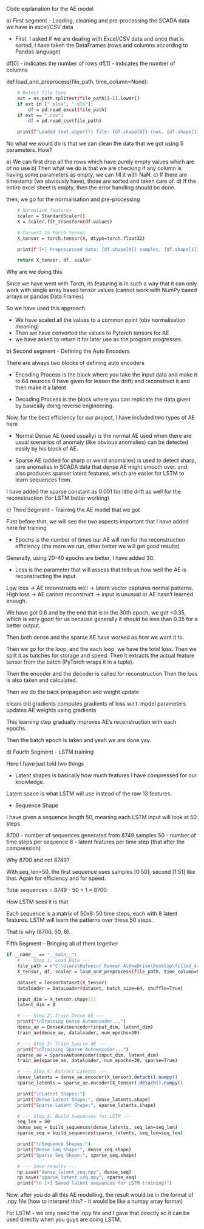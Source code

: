Code explanation for the AE model

a)  First segment - Loading, cleaning and pre-processing the SCADA data we have in excel/CSV data

- First, I asked if we are dealing with Excel/CSV data and once that is sorted, I have taken the DataFrames (rows and columns according to Pandas language)

df[0] - indicates the number of rows
df[1] - indicates the number of columns

def load_and_preprocess(file_path, time_column=None):

```bash
    # Detect file type
    ext = os.path.splitext(file_path)[-1].lower()
    if ext in [".xlsx", ".xls"]:
        df = pd.read_excel(file_path)
    if ext == ".csv":
        df = pd.read_csv(file_path)

    print(f"Loaded {ext.upper()} file: {df.shape[0]} rows, {df.shape[1]} cols")
```

No what we would do is that we can clean the data that we got using 5 parameters. How?

a) We can first drop all the rows which have purely empty values which are of no use
b) Then what we do is that we are checking if any column is having some parameters as empty, we can fill it with NaN.
c) If there are timestamp (we obviously have), those are sorted and taken care of.
d) If the entire excel sheet is empty, then the error handling should be done.

then, we go for the normalisation and pre-processing

```bash
    # Normalize features
    scaler = StandardScaler()
    X = scaler.fit_transform(df.values)

    # Convert to torch tensor
    X_tensor = torch.tensor(X, dtype=torch.float32)

    print(f"[+] Preprocessed data: {df.shape[0]} samples, {df.shape[1]} features")

    return X_tensor, df, scaler
```

Why are we doing this

Since we have went with Torch, its featuring is in such a way that it can only work with single array based tensor values (cannot work with NumPy based arrays or pandas Data Frames)

So we have used this approach

- We have scaled all the values to a common point (obv normalisation meaning)
- Then we have converted the values to Pytorch tensors for AE
- we have asked to return it for later use as the program progresses.


b)  Second segment - Defining the Auto Encoders 

There are always two blocks of defining auto encoders

 - Encoding Process is the block where you take the input data and make it to 64 neurons (I have given for lessen the drift) and reconstruct it and then make it a latent 

- Decoding Process is the block where you can replicate the data given by basically doing reverse engineering.

Now, for the best efficiency for our project, I have included two types of AE here

- Normal Dense AE (used usually) is the normal AE used when there are usual scenarios of anomaly (like obvious anomalies) can be detected easily by his block of AE.

- Sparse AE (added for sharp or weird anomalies) is used to detect sharp, rare anomalies in SCADA data that dense AE might smooth over. and also produces sparser latent features, which are easier for LSTM to learn sequences from.

I have added the sparse constant as 0.001 for little drift as well for the reconstruction (for LSTM better working)

c)  Third Segment - Training the AE model that we got

First before that, we will see the two aspects important that I have added here for training

- Epochs is the number of times our AE will run for the reconstruction efficiency (the more we run, other better we will get good results)

Generally, using 20-40 epochs are better, I have added 30.

- Loss is the parameter that will assess that tells us how well the AE is reconstructing the input.

Low loss → AE reconstructs well → latent vector captures normal patterns.
High loss → AE cannot reconstruct → input is unusual or AE hasn’t learned enough.

We have got 0.6 and by the end that is in the 30th epoch, we got <0.35, which is very good for us because generally it should be less than 0.35 for a better output.

Then both dense and the sparse AE have worked as how we want it to.

Then we go for the loop, and the  each loop, we have the total loss.
Then we split it as batches for storage and speed.
Then it extracts the actual feature tensor from the batch (PyTorch wraps it in a tuple).

Then the encoder and the decoder is called for reconstruction
Then the loss is also taken and calculated.

Then we do the back propagation and weight update

clears old gradients
computes gradients of loss w.r.t. model parameters
updates AE weights using gradients

This learning step gradually improves AE’s reconstruction with each epochs.

Then the batch epoch is taken and yeah we are done yay.

d)  Fourth Segment - LSTM training 

Here I have just told two things 

- Latent shapes is basically how much features I have compressed for our knowledge.

Latent space is what LSTM will use instead of the raw 13 features.

- Sequence Shape 

I have given a sequence length 50, meaning each LSTM input will look at 50 steps.

8700 - number of sequences generated from 8749 samples
50 - number of time steps per sequence
8 - latent features per time step (that after the compression)

Why 8700 and not 8749?

With seq_len=50, 
the first sequence uses samples [0:50], second [1:51] like that.
Again for efficiency and for speed.

Total sequences = 8749 - 50 + 1 = 8700.

How LSTM sees it is that

Each sequence is a matrix of 50x8: 50 time steps, each with 8 latent features.
LSTM will learn the patterns over these 50 steps.

That is why (8700, 50, 8).

Fifth Segment - Bringing all of them together

```bash
if __name__ == "__main__":
    # --- Step 1: Load Data ---
    file_path = r"C:\Users\Hafeezur Rahman A\OneDrive\Desktop\filled_dates.xlsx"   # or .csv
    X_tensor, df, scaler = load_and_preprocess(file_path, time_column=None)

    dataset = TensorDataset(X_tensor)
    dataloader = DataLoader(dataset, batch_size=64, shuffle=True)

    input_dim = X_tensor.shape[1]
    latent_dim = 8

    # --- Step 2: Train Dense AE ---
    print("\nTraining Dense Autoencoder...")
    dense_ae = DenseAutoencoder(input_dim, latent_dim)
    train_ae(dense_ae, dataloader, num_epochs=30)

    # --- Step 3: Train Sparse AE ---
    print("\nTraining Sparse Autoencoder...")
    sparse_ae = SparseAutoencoder(input_dim, latent_dim)
    train_ae(sparse_ae, dataloader, num_epochs=30, sparse=True)

    # --- Step 4: Extract Latents ---
    dense_latents = dense_ae.encoder(X_tensor).detach().numpy()
    sparse_latents = sparse_ae.encoder(X_tensor).detach().numpy()

    print("\nLatent Shapes:")
    print("Dense Latent Shape:", dense_latents.shape)
    print("Sparse Latent Shape:", sparse_latents.shape)

    # --- Step 5: Build Sequences for LSTM ---
    seq_len = 50
    dense_seq = build_sequences(dense_latents, seq_len=seq_len)
    sparse_seq = build_sequences(sparse_latents, seq_len=seq_len)

    print("\nSequence Shapes:")
    print("Dense Seq Shape:", dense_seq.shape)
    print("Sparse Seq Shape:", sparse_seq.shape)

    # --- Save results ---
    np.save("dense_latent_seq.npy", dense_seq)
    np.save("sparse_latent_seq.npy", sparse_seq)
    print("\n [+] Saved latent sequences for LSTM training!")
```

Now, after you do all this AE modelling, the result would be in the format of .npy file
(how to interpret this? - it would be like a numpy array format)

For LSTM - we only need the .npy file and I gave that directly so it can be used directly when you guys are doing LSTM.





